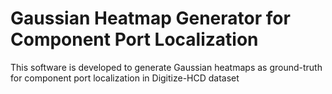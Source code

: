 # Gaussian Heatmap Generator for Component Port Localization
This software is developed to generate Gaussian heatmaps as ground-truth for component port localization in Digitize-HCD dataset
